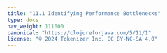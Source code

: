 ```yaml
---
title: "11.1 Identifying Performance Bottlenecks"
type: docs
nav_weight: 111000
canonical: "https://clojureforjava.com/5/11/1"
license: "© 2024 Tokenizer Inc. CC BY-NC-SA 4.0"
---
```

